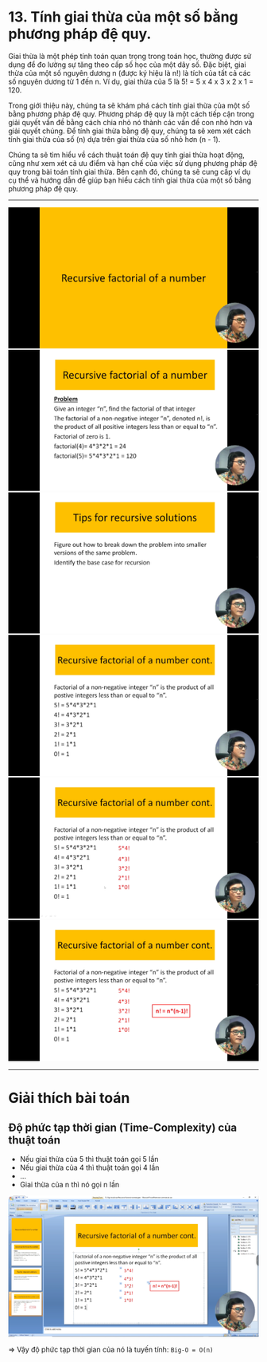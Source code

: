 # 13. Tính giai thừa của một số bằng phương pháp đệ quy.

Giai thừa là một phép tính toán quan trọng trong toán học, thường được sử dụng để đo lường sự tăng theo cấp số học của một dãy số. Đặc biệt, giai thừa của một số nguyên dương n (được ký hiệu là n!) là tích của tất cả các số nguyên dương từ 1 đến n. Ví dụ, giai thừa của 5 là 5! = 5 x 4 x 3 x 2 x 1 = 120.

Trong giới thiệu này, chúng ta sẽ khám phá cách tính giai thừa của một số bằng phương pháp đệ quy. Phương pháp đệ quy là một cách tiếp cận trong giải quyết vấn đề bằng cách chia nhỏ nó thành các vấn đề con nhỏ hơn và giải quyết chúng. Để tính giai thừa bằng đệ quy, chúng ta sẽ xem xét cách tính giai thừa của số (n) dựa trên giai thừa của số nhỏ hơn (n - 1).

Chúng ta sẽ tìm hiểu về cách thuật toán đệ quy tính giai thừa hoạt động, cũng như xem xét cả ưu điểm và hạn chế của việc sử dụng phương pháp đệ quy trong bài toán tính giai thừa. Bên cạnh đó, chúng ta sẽ cung cấp ví dụ cụ thể và hướng dẫn để giúp bạn hiểu cách tính giai thừa của một số bằng phương pháp đệ quy.

---

![alt text](image.png)
![alt text](image-1.png)
![alt text](image-2.png)
![alt text](image-3.png)
![alt text](image-4.png)
![alt text](image-5.png)

---

# Giải thích bài toán

## Độ phức tạp thời gian (Time-Complexity) của thuật toán

- Nếu giai thừa của 5 thì thuật toán gọi 5 lần
- Nếu giai thừa của 4 thì thuật toán gọi 4 lần
- ...
- Giai thừa của n thì nó gọi n lần

![alt text](image-6.png)

=> Vậy độ phức tạp thời gian của nó là tuyến tính: `Big-O = O(n)`
